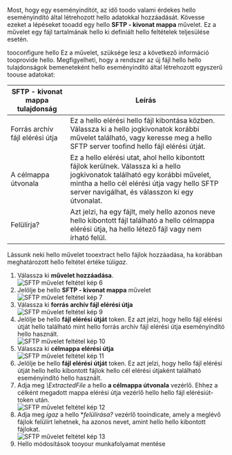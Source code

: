 Most, hogy egy eseményindítót, az idő toodo valami érdekes hello eseményindító által létrehozott hello adatokkal hozzáadását. Kövesse ezeket a lépéseket tooadd egy hello **SFTP - kivonat mappa** művelet. Ez a művelet egy fájl tartalmának hello ki definiált hello feltételek teljesülése esetén. 

tooconfigure hello Ez a művelet, szüksége lesz a következő információ tooprovide hello. Megfigyelheti, hogy a rendszer az új fájl hello hello tulajdonságok bemeneteként hello eseményindító által létrehozott egyszerű toouse adatokat:

| SFTP - kivonat mappa tulajdonság | Leírás |
| --- | --- |
| Forrás archív fájl elérési útja |Ez a hello elérési hello fájl kibontása közben. Válassza ki a hello jogkivonatok korábbi művelet található, vagy keresse meg a hello SFTP server toofind hello fájl elérési útját. |
| A célmappa útvonala |Ez a hello elérési utat, ahol hello kibontott fájlok kerülnek. Válassza ki a hello jogkivonatok található egy korábbi művelet, mintha a hello cél elérési útja vagy hello SFTP server navigálhat, és válasszon ki egy útvonalat. |
| Felülírja? |Azt jelzi, ha egy fájlt, mely hello azonos neve hello kibontott fájl található a hello célmappa elérési útja, ha hello létező fájl vagy nem írható felül. |

Lássunk neki hello művelet tooextract hello fájlok hozzáadása, ha korábban meghatározott hello feltétel értéke túl*igaz*. 

1. Válassza ki **művelet hozzáadása**.        
   ![SFTP művelet feltétel kép 6](./media/connectors-create-api-sftp/condition-6.png)   
2. Jelölje be hello **SFTP - kivonat mappa** művelet      
   ![SFTP művelet feltétel kép 7](./media/connectors-create-api-sftp/condition-7.png)   
3. Válassza ki **forrás archív fájl elérési útja**              
   ![SFTP művelet feltétel kép 9](./media/connectors-create-api-sftp/condition-9.png)   
4. Jelölje be hello **fájl elérési útját** token. Ez azt jelzi, hogy hello fájl elérési útját hello található mint hello forrás archív fájl elérési útja eseményindító hello használt.           
   ![SFTP művelet feltétel kép 10](./media/connectors-create-api-sftp/condition-10.png)   
5. Válassza ki **célmappa elérési útja**           
   ![SFTP művelet feltétel kép 11](./media/connectors-create-api-sftp/condition-11.png)   
6. Jelölje be hello **fájl elérési útját** token. Ez azt jelzi, hogy hello fájl elérési útját hello hello kibontott fájlok hello cél elérési útjaként található eseményindító hello használt.   
7. Adja meg *\ExtractedFile* a hello **a célmappa útvonala** vezérlő. Ehhez a célként megadott mappa elérési útja vezérlő hello hello fájl elérésiút-token után.         
   ![SFTP művelet feltétel kép 12](./media/connectors-create-api-sftp/condition-12.png)   
8. Adja meg *igaz* a hello **felülírása?* vezérlő tooindicate, amely a meglévő fájlok felülírt lehetnek, ha azonos nevet, amint hello hello kibontott fájlokat.      
   ![SFTP művelet feltétel kép 13](./media/connectors-create-api-sftp/condition-13.png)   
9. Hello módosítások tooyour munkafolyamat mentése  

